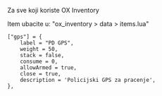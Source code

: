Za sve koji koriste OX Inventory

Item ubacite u: "ox_inventory > data > items.lua"

	["gps"] = {
		label = "PD GPS",
		weight = 50,
		stack = false,
		consume = 0,
		allowArmed = true,
		close = true,
		description = 'Policijski GPS za pracenje',
	},